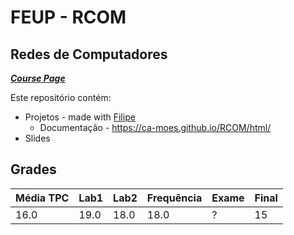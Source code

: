 # FEUP - RCOM

## Redes de Computadores


[***Course Page***](https://sigarra.up.pt/feup/pt/ucurr_geral.ficha_uc_view?pv_ocorrencia_id=459483)

Este repositório contém:
- Projetos - made with [Filipe](https://github.com/filiperecharte) 
  - Documentação - https://ca-moes.github.io/RCOM/html/ 
- Slides

## Grades

| Média TPC | Lab1 | Lab2 | Frequência | Exame | Final |
|---|---|---|---|---|---|
| 16.0 | 19.0 | 18.0 | 18.0 | ? | 15 | 

